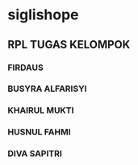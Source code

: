 # siglishope
## RPL TUGAS KELOMPOK 
### FIRDAUS
### BUSYRA ALFARISYI
### KHAIRUL MUKTI
### HUSNUL FAHMI
### DIVA SAPITRI

